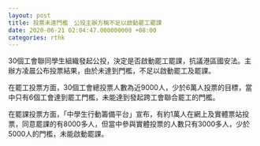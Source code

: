 ```yaml
---
layout: post
title: 投票未達門檻　公投主辦方稱不足以啟動罷工罷課
date: 2020-06-21 02:04:47.000000000 +08:00
categories: rthk
---
```


30個工會聯同學生組織發起公投，決定是否啟動罷工罷課，抗議港區國安法。主辦方凌晨公布投票結果，由於未達到門檻，不足以啟動罷工及罷課。

在罷工投票方面，30個工會總投票人數為近9000人，少於6萬人投票的目標，當中只有6個工會達到罷工門檻，未能達到發起跨工會聯合罷工的門檻。

在罷課投票方面，「中學生行動籌備平台」宣布，有約1萬人在網上及實體票站投票，同意罷課的有8000多人，但當中參與實體投票的人數只有3000多人，少於5000人的門檻，未能啟動罷課。

